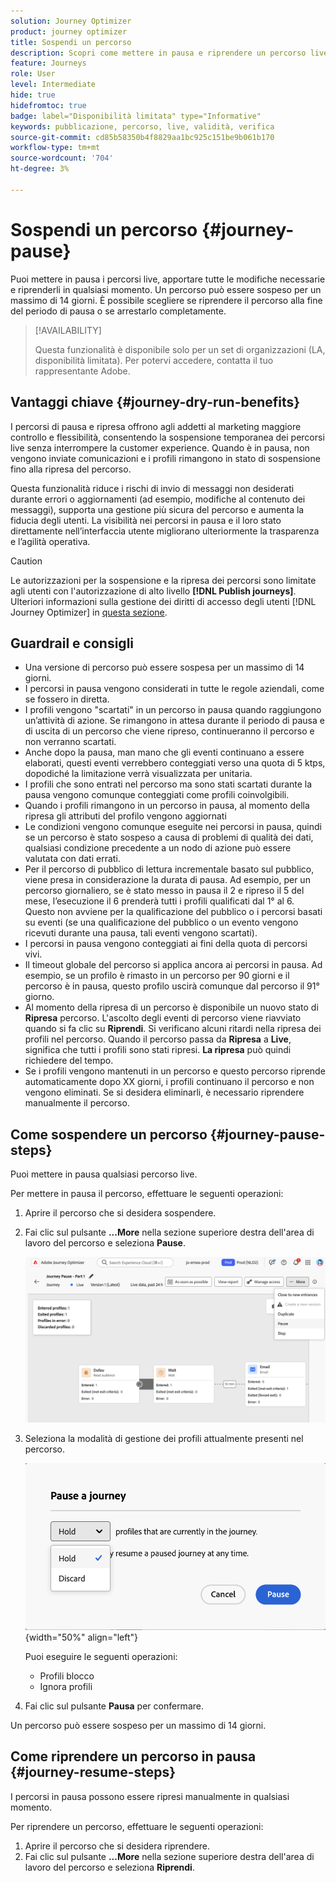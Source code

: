 ```yaml
---
solution: Journey Optimizer
product: journey optimizer
title: Sospendi un percorso
description: Scopri come mettere in pausa e riprendere un percorso live
feature: Journeys
role: User
level: Intermediate
hide: true
hidefromtoc: true
badge: label="Disponibilità limitata" type="Informative"
keywords: pubblicazione, percorso, live, validità, verifica
source-git-commit: cd85b58350b4f8829aa1bc925c151be9b061b170
workflow-type: tm+mt
source-wordcount: '704'
ht-degree: 3%

---
```


# Sospendi un percorso {#journey-pause}

Puoi mettere in pausa i percorsi live, apportare tutte le modifiche necessarie e riprenderli in qualsiasi momento. Un percorso può essere sospeso per un massimo di 14 giorni. È possibile scegliere se riprendere il percorso alla fine del periodo di pausa o se arrestarlo completamente.


>[!AVAILABILITY]
>
>Questa funzionalità è disponibile solo per un set di organizzazioni (LA, disponibilità limitata). Per potervi accedere, contatta il tuo rappresentante Adobe.


## Vantaggi chiave {#journey-dry-run-benefits}

I percorsi di pausa e ripresa offrono agli addetti al marketing maggiore controllo e flessibilità, consentendo la sospensione temporanea dei percorsi live senza interrompere la customer experience. Quando è in pausa, non vengono inviate comunicazioni e i profili rimangono in stato di sospensione fino alla ripresa del percorso.

Questa funzionalità riduce i rischi di invio di messaggi non desiderati durante errori o aggiornamenti (ad esempio, modifiche al contenuto dei messaggi), supporta una gestione più sicura del percorso e aumenta la fiducia degli utenti. La visibilità nei percorsi in pausa e il loro stato direttamente nell’interfaccia utente migliorano ulteriormente la trasparenza e l’agilità operativa.

>[!CAUTION]
>
>Le autorizzazioni per la sospensione e la ripresa dei percorsi sono limitate agli utenti con l&#39;autorizzazione di alto livello **[!DNL Publish journeys]**. Ulteriori informazioni sulla gestione dei diritti di accesso degli utenti [!DNL Journey Optimizer] in [questa sezione](../administration/permissions-overview.md).

## Guardrail e consigli

* Una versione di percorso può essere sospesa per un massimo di 14 giorni.
* I percorsi in pausa vengono considerati in tutte le regole aziendali, come se fossero in diretta.
* I profili vengono &quot;scartati&quot; in un percorso in pausa quando raggiungono un’attività di azione. Se rimangono in attesa durante il periodo di pausa e di uscita di un percorso che viene ripreso, continueranno il percorso e non verranno scartati.
* Anche dopo la pausa, man mano che gli eventi continuano a essere elaborati, questi eventi verrebbero conteggiati verso una quota di 5 ktps, dopodiché la limitazione verrà visualizzata per unitaria.
* I profili che sono entrati nel percorso ma sono stati scartati durante la pausa vengono comunque conteggiati come profili coinvolgibili.
* Quando i profili rimangono in un percorso in pausa, al momento della ripresa gli attributi del profilo vengono aggiornati
* Le condizioni vengono comunque eseguite nei percorsi in pausa, quindi se un percorso è stato sospeso a causa di problemi di qualità dei dati, qualsiasi condizione precedente a un nodo di azione può essere valutata con dati errati.
* Per il percorso di pubblico di lettura incrementale basato sul pubblico, viene presa in considerazione la durata di pausa. Ad esempio, per un percorso giornaliero, se è stato messo in pausa il 2 e ripreso il 5 del mese, l’esecuzione il 6 prenderà tutti i profili qualificati dal 1° al 6. Questo non avviene per la qualificazione del pubblico o i percorsi basati su eventi (se una qualificazione del pubblico o un evento vengono ricevuti durante una pausa, tali eventi vengono scartati).
* I percorsi in pausa vengono conteggiati ai fini della quota di percorsi vivi.
* Il timeout globale del percorso si applica ancora ai percorsi in pausa. Ad esempio, se un profilo è rimasto in un percorso per 90 giorni e il percorso è in pausa, questo profilo uscirà comunque dal percorso il 91° giorno.
* Al momento della ripresa di un percorso è disponibile un nuovo stato di **Ripresa** percorso. L&#39;ascolto degli eventi di percorso viene riavviato quando si fa clic su **Riprendi**.  Si verificano alcuni ritardi nella ripresa dei profili nel percorso. Quando il percorso passa da **Ripresa** a **Live**, significa che tutti i profili sono stati ripresi. **La ripresa** può quindi richiedere del tempo.
* Se i profili vengono mantenuti in un percorso e questo percorso riprende automaticamente dopo XX giorni, i profili continuano il percorso e non vengono eliminati. Se si desidera eliminarli, è necessario riprendere manualmente il percorso.
  <!--* There is a guardrail (at an org level) on the max number of profiles that can be held in paused journeys. This guardrail is per org, and is visible in the journey inventory on a new bar (only visible when there are paused journeys).-->

## Come sospendere un percorso {#journey-pause-steps}

Puoi mettere in pausa qualsiasi percorso live.

Per mettere in pausa il percorso, effettuare le seguenti operazioni:

1. Aprire il percorso che si desidera sospendere.
1. Fai clic sul pulsante **...More** nella sezione superiore destra dell&#39;area di lavoro del percorso e seleziona **Pause**.

   ![Pausa pulsante percorso](assets/pause-journey-button.png)

1. Seleziona la modalità di gestione dei profili attualmente presenti nel percorso.

   ![Opzioni di pausa percorso](assets/pause-confirm.png){width="50%" align="left"}

   Puoi eseguire le seguenti operazioni:

   * Profili blocco
   * Ignora profili

1. Fai clic sul pulsante **Pausa** per confermare.

Un percorso può essere sospeso per un massimo di 14 giorni.

## Come riprendere un percorso in pausa {#journey-resume-steps}

I percorsi in pausa possono essere ripresi manualmente in qualsiasi momento.

Per riprendere un percorso, effettuare le seguenti operazioni:

1. Aprire il percorso che si desidera riprendere.
1. Fai clic sul pulsante **...More** nella sezione superiore destra dell&#39;area di lavoro del percorso e seleziona **Riprendi**.




